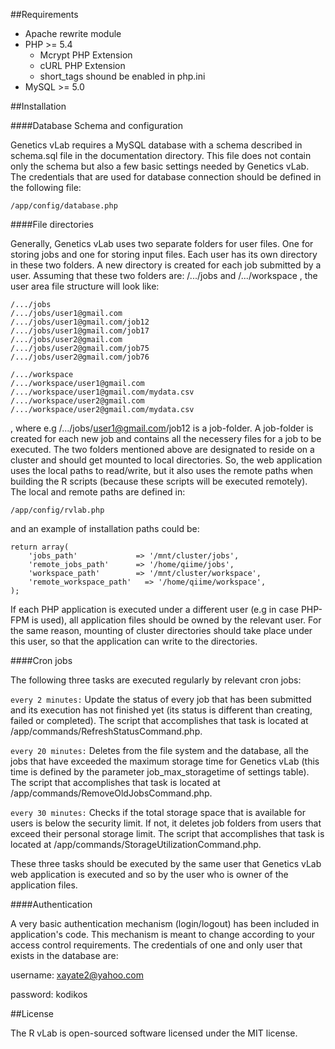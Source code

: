##Requirements

* Apache 
  rewrite module
* PHP >= 5.4  
  * Mcrypt PHP Extension  
  * cURL PHP Extension  
  * short_tags shound be enabled in php.ini  
* MySQL >= 5.0

##Installation

####Database Schema and configuration

Genetics vLab requires a MySQL database with a schema described in schema.sql file in the documentation directory. This file does not contain only the schema but also a few basic settings needed by Genetics vLab. The credentials that are  used for database connection should be defined in the following file:

`/app/config/database.php`


####File directories

Generally, Genetics vLab uses two separate folders for user files. One for storing jobs and one for storing input files. Each user has its own directory in these two folders. A new directory is created for each job submitted by a user. Assuming that these two folders are:  /.../jobs   and  /.../workspace , the user area file structure will look like:

```
/.../jobs
/.../jobs/user1@gmail.com
/.../jobs/user1@gmail.com/job12
/.../jobs/user1@gmail.com/job17
/.../jobs/user2@gmail.com
/.../jobs/user2@gmail.com/job75
/.../jobs/user2@gmail.com/job76

/.../workspace
/.../workspace/user1@gmail.com
/.../workspace/user1@gmail.com/mydata.csv
/.../workspace/user2@gmail.com
/.../workspace/user2@gmail.com/mydata.csv
```

, where e.g /.../jobs/user1@gmail.com/job12  is a job-folder. A job-folder is created for each new job and contains all the necessery files for a job to be executed. The two folders mentioned above are designated to reside on a cluster and should get mounted to local directories. So, the web application uses the local paths to read/write, but it also uses the remote paths when building the R scripts (because these scripts will be executed remotely). The local and remote paths are defined in:

`/app/config/rvlab.php`

and an example of installation paths could be:

```
return array(    
    'jobs_path'         	=> '/mnt/cluster/jobs', 
    'remote_jobs_path'  	=> '/home/qiime/jobs', 
    'workspace_path'    	=> '/mnt/cluster/workspace', 
    'remote_workspace_path'   => '/home/qiime/workspace',   
); 
```

If each PHP application is executed under a different user (e.g in case PHP-FPM is used), all application files should be owned by the relevant user. For the same reason, mounting of cluster directories should take place under this user, so that the application can write to the directories.

####Cron jobs

The following three tasks are executed regularly by relevant cron jobs:

`every 2 minutes:`  Update the status of every job that has been submitted and its execution has not finished yet (its status is different than creating, failed or completed). The script that accomplishes that task is located at /app/commands/RefreshStatusCommand.php. 

`every 20 minutes:`  Deletes from the file system and the database, all the jobs that have exceeded the  maximum storage time for Genetics vLab (this time is defined by the parameter job_max_storagetime of settings table). The script that accomplishes that task is located at /app/commands/RemoveOldJobsCommand.php. 

`every 30 minutes:` Checks if the total storage space that is available for users is below the security limit. If not, it deletes job folders from users that exceed their personal storage limit. The script that accomplishes that task is located at /app/commands/StorageUtilizationCommand.php. 

These three tasks should be executed by the same user that Genetics vLab web application is executed and so by the user who is owner of the application files.  

####Authentication



A very basic authentication mechanism (login/logout) has been included in application's code. This mechanism is meant to change according to your access control requirements. The credentials of one and only user that exists in the database are:

username: xayate2@yahoo.com 

password: kodikos



##License



The R vLab is open-sourced software licensed under the MIT license.
